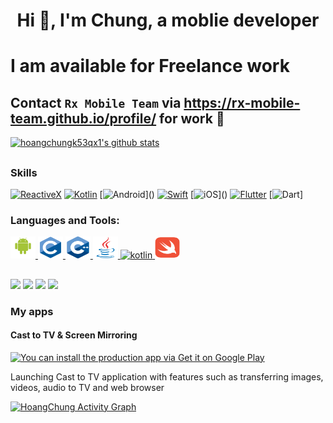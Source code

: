 <h1 align="center">Hi 👋, I'm Chung, a moblie developer </h1>

<h1 align="start">I am available for Freelance work </h1>

  ## Contact `Rx Mobile Team` via https://rx-mobile-team.github.io/profile/ for work 🤟

 [![hoangchungk53qx1's github stats](https://github-readme-stats.vercel.app/api?username=hoangchungk53qx1&show_icons=true&show_icons=true&theme=buefy&count_private=true&cache_seconds=1800&line_height=24)](https://github.com/hoangchungk53qx1)
  
##
  ### Skills

[![ReactiveX](https://img.shields.io/badge/reactiveX-%23E4405F.svg?&style=for-the-badge)]()
[![Kotlin](https://img.shields.io/badge/kotlin-%23FF5722.svg?&style=for-the-badge&logo=kotlin&logoColor=white)]()
[![Android](https://img.shields.io/badge/android-teal.svg?&style=for-the-badge&logo=android&logoColor=white")]()
[![Swift](https://img.shields.io/badge/swift-%23FFac45.svg?&style=for-the-badge&logo=swift&logoColor=white)]()
[![iOS](https://img.shields.io/badge/iOS-%23000000.svg?&style=for-the-badge&logo=ios&logoColor=white")]()
[![Flutter](https://img.shields.io/badge/flutter-%233498DB.svg?&style=for-the-badge&logo=flutter&logoColor=white)](https://github.com/hoangchungk53qx1)
[![Dart](https://img.shields.io/badge/dart-%231DA1F2.svg?&style=for-the-badge&logo=dart&logoColor=white)]

  <h3 align="left">Languages and Tools:</h3>
<p align="left"> <a href="https://developer.android.com" target="_blank" rel="noreferrer">  
  <img src="https://raw.githubusercontent.com/devicons/devicon/master/icons/android/android-original-wordmark.svg" alt="android" width="40" height="35"/> </a> <a href="https://www.cprogramming.com/" target="_blank" rel="noreferrer"> 
  <img src="https://raw.githubusercontent.com/devicons/devicon/master/icons/c/c-original.svg" alt="c" width="40" height="35"/> </a> <a href="https://www.w3schools.com/cpp/" target="_blank" rel="noreferrer"> 
  <img src="https://raw.githubusercontent.com/devicons/devicon/master/icons/cplusplus/cplusplus-original.svg" alt="cplusplus" width="40" height="35"/> </a> <a href="https://www.w3schools.com/cs/" target="_blank" rel="noreferrer"> 
  <img src="https://raw.githubusercontent.com/devicons/devicon/master/icons/java/java-original.svg" alt="java" width="40" height="35"/> </a> <a href="https://kotlinlang.org" target="_blank" rel="noreferrer"> 
  <img src="https://www.vectorlogo.zone/logos/kotlinlang/kotlinlang-icon.svg" alt="kotlin" width="40" height="35"/> </a> <a href="https://pugjs.org" target="_blank" rel="noreferrer"> 
  <img src="https://raw.githubusercontent.com/devicons/devicon/master/icons/swift/swift-original.svg" alt="swift" width="40" height="35"/> </a> </p>
  
  ##
 
<div> 
  <a href="https://www.facebook.com/hoangchungk53" target="_blank"><img src="https://img.shields.io/badge/-Facebook-%230077B5?style=for-the-badge&logo=facebook&logoColor=white" target="_blank"></a> 
  <a href="https://github.com/hoangchungk53qx1" target="_blank"><img src="https://img.shields.io/badge/Github-FF0000?style=for-the-badge&logo=github&logoColor=white" target="_blank"></a>
  <a href="https://www.instagram.com/hoangchungk53qx1/" target="_blank"><img src="https://img.shields.io/badge/-Instagram-%23E4405F?style=for-the-badge&logo=instagram&logoColor=white" target="_blank"></a>
  <a href = "mailto:hoangchungk53qx1@gmail.com"><img src="https://img.shields.io/badge/-Gmail-%23333?style=for-the-badge&logo=gmail&logoColor=white" target="_blank"></a>
   
  ### My apps
  
  #### Cast to TV & Screen Mirroring
  
  [<img src="https://play.google.com/intl/ja/badges/static/images/badges/en_badge_web_generic.png" alt="You can install the production app via Get it on Google Play" width="256px">](https://play.google.com/store/apps/details?id=com.vn.streamingtv.castscreen)
  
  Launching Cast to TV application with features such as transferring images, videos, audio to TV and web browser
  

  <a href="https://github.com/hoangchungk53qx1"><img alt="HoangChung Activity Graph" src="https://github-readme-activity-graph.cyclic.app/graph?username=hoangchungk53qx1&bg_color=1F222E&color=F8D866&line=F85D7F&point=FFFFFF&hide_border=true" /></a>
  
